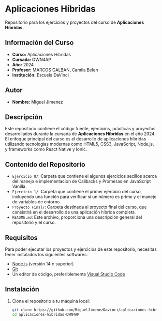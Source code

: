 # Aplicaciones Híbridas

Repositorio para los ejercicios y proyectos del curso de **Aplicaciones Híbridas**.

## Información del Curso

- **Curso:** Aplicaciones Híbridas
- **Cursada:** DWN4AP
- **Año:** 2024
- **Profesor:** MARCOS GALBAN, Camila Belen
- **Institución:** Escuela DaVinci

## Autor

- **Nombre:** Miguel Jimenez

## Descripción

Este repositorio contiene el código fuente, ejercicios, prácticas y proyectos desarrollados durante la cursada de **Aplicaciones Híbridas** en el año 2024. El enfoque principal del curso es el desarrollo de aplicaciones híbridas utilizando tecnologías modernas como HTML5, CSS3, JavaScript, Node.js, y frameworks como React Native y Ionic.

## Contenido del Repositorio

- `Ejercicio 0/`: Carpeta que contiene el algunos ejercicios secillos acerca del manejo e implementacion de Callbacks y Promesas en JavaScript Vanilla.
- `Ejercicio 1/`: Carpeta que contiene el primer ejercicio del curso, incluyendo una función para verificar si un número es primo y el manejo de variables de entorno.
- `Proyecto Final/`: Carpeta destinada al proyecto final del curso, que consistirá en el desarrollo de una aplicación híbrida completa.
- `README.md`: Este archivo, proporciona una descripción general del repositorio y el curso.

## Requisitos

Para poder ejecutar los proyectos y ejercicios de este repositorio, necesitas tener instalados los siguientes softwares:

- [Node.js](https://nodejs.org/) (versión 14 o superior)
- [Git](https://git-scm.com/)
- Un editor de código, preferiblemente [Visual Studio Code](https://code.visualstudio.com/)

## Instalación

1. Clona el repositorio a tu máquina local:

   ```bash
   git clone https://github.com/MiguelJimenezDavinci/aplicaciones-hibridas-DWN4AP.git
   cd aplicaciones-hibridas-DWN4AP
   ```
